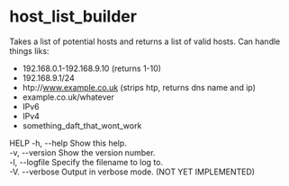 # host_list_builder
Takes a list of potential hosts and returns a list of valid hosts. Can handle things liks:  
* 192.168.0.1-192.168.9.10 (returns 1-10)  
* 192.168.9.1/24  
* htp://www.example.co.uk (strips htp, returns dns name and ip)  
* example.co.uk/whatever  
* IPv6  
* IPv4  
* something_daft_that_wont_work  

HELP
   -h, --help       Show this help.  
   -v, --version    Show the version number.  
   -l, --logfile    Specify the filename to log to.   
   -V. --verbose    Output in verbose mode. (NOT YET IMPLEMENTED)  
